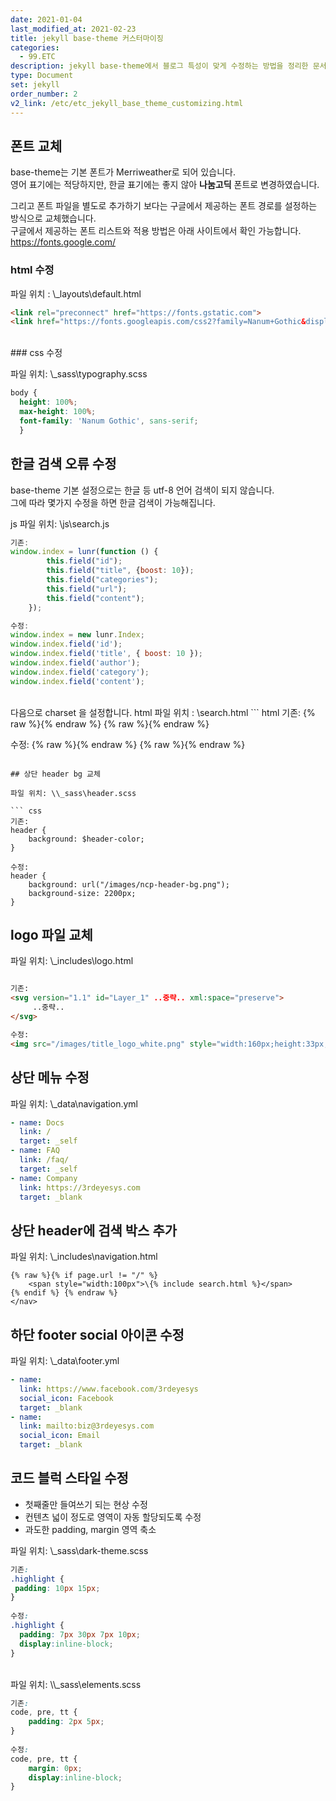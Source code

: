 ```yaml
---
date: 2021-01-04
last_modified_at: 2021-02-23
title: jekyll base-theme 커스터마이징
categories:
  - 99.ETC
description: jekyll base-theme에서 블로그 특성이 맞게 수정하는 방법을 정리한 문서입니다.
type: Document
set: jekyll
order_number: 2
v2_link: /etc/etc_jekyll_base_theme_customizing.html
---
```


## 폰트 교체
base-theme는 기본 폰트가 Merriweather로 되어 있습니다.  
영어 표기에는 적당하지만, 한글 표기에는 좋지 않아 **나눔고딕** 폰트로 변경하였습니다.

그리고 폰트 파일을 별도로 추가하기 보다는 구글에서 제공하는 폰트 경로를 설정하는 방식으로 교체했습니다.  
구글에서 제공하는 폰트 리스트와 적용 방법은 아래 사이트에서 확인 가능합니다.
<a href="https://fonts.google.com/" target="_blank" style="word-break:break-all;">https://fonts.google.com/</a>


### html 수정

파일 위치 : \\_layouts\default.html
``` html
<link rel="preconnect" href="https://fonts.gstatic.com">
<link href="https://fonts.googleapis.com/css2?family=Nanum+Gothic&display=swap" rel="stylesheet"> 
```
<br>
### css 수정

파일 위치: \\_sass\typography.scss
``` css
body {
  height: 100%;
  max-height: 100%;
  font-family: 'Nanum Gothic', sans-serif;
  }
``` 

## 한글 검색 오류 수정
base-theme 기본 설정으로는 한글 등 utf-8 언어 검색이 되지 않습니다.  
그에 따라 몇가지 수정을 하면 한글 검색이 가능해집니다.

js 파일 위치: \js\search.js

``` js
기존:
window.index = lunr(function () {
		this.field("id");
		this.field("title", {boost: 10});
		this.field("categories");
		this.field("url");
		this.field("content");
	});

수정: 
window.index = new lunr.Index;
window.index.field('id');
window.index.field('title', { boost: 10 });
window.index.field('author');
window.index.field('category');
window.index.field('content');
```
<br>
다음으로 charset 을 설정합니다.  
html 파일 위치 : \search.html
``` html
기존: 
{% raw %}<script src="{{ site.baseurl }}/js/lunr.min.js"></script>{% endraw %}
{% raw %}<script src="{{ site.baseurl }}/js/search.js"></script>{% endraw %}

수정: 
{% raw %}<script src="{{ site.baseurl }}/js/lunr.min.js" charset="utf-8"></script>{% endraw %}
{% raw %}<script src="{{ site.baseurl }}/js/search.js" charset="utf-8"></script>{% endraw %}
```

## 상단 header bg 교체

파일 위치: \\_sass\header.scss

``` css
기존:
header {
	background: $header-color;
}

수정: 
header {
	background: url("/images/ncp-header-bg.png");
	background-size: 2200px;
}
```

## logo 파일 교체

파일 위치: \\_includes\logo.html

``` html

기존:
<svg version="1.1" id="Layer_1" ..중략.. xml:space="preserve">
	 ..중략..
</svg>

수정:
<img src="/images/title_logo_white.png" style="width:160px;height:33px;margin-top:5px">
```

## 상단 메뉴 수정

파일 위치: \\_data\navigation.yml

``` yml
- name: Docs
  link: /
  target: _self
- name: FAQ
  link: /faq/
  target: _self
- name: Company
  link: https://3rdeyesys.com
  target: _blank
```

## 상단 header에 검색 박스 추가

파일 위치: \\_includes\navigation.html

``` liquid
{% raw %}{% if page.url != "/" %}
	<span style="width:100px">\{% include search.html %}</span>
{% endif %}	{% endraw %}
</nav>
```

## 하단 footer social 아이콘 수정

파일 위치: \\_data\footer.yml

``` yml
- name:
  link: https://www.facebook.com/3rdeyesys
  social_icon: Facebook
  target: _blank
- name:
  link: mailto:biz@3rdeyesys.com
  social_icon: Email
  target: _blank
```


## 코드 블럭 스타일 수정
- 첫째줄만 들여쓰기 되는 현상 수정
- 컨텐츠 넓이 정도로 영역이 자동 할당되도록 수정
- 과도한 padding, margin 영역 축소

파일 위치: \\_sass\dark-theme.scss

``` css
기존:
.highlight { 
 padding: 10px 15px;
}
 
수정: 
.highlight { 
  padding: 7px 30px 7px 10px;
  display:inline-block;
}
```
<br />
파일 위치: \\_sass\elements.scss

``` css
기존:
code, pre, tt {	
	padding: 2px 5px;
}
 
수정: 
code, pre, tt {	
	margin: 0px;
	display:inline-block;
}
```
